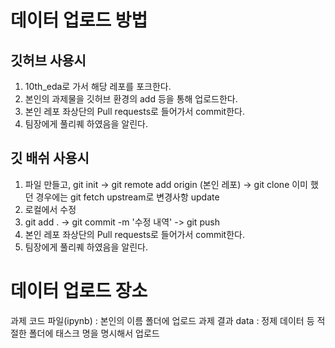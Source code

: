 # 데이터 업로드 방법
## 깃허브 사용시
1. 10th_eda로 가서 해당 레포를 포크한다.
2. 본인의 과제물을 깃허브 환경의 add 등을 통해 업로드한다.
3. 본인 레포 좌상단의 Pull requests로 들어가서 commit한다.
4. 팀장에게 풀리퀘 하였음을 알린다.

## 깃 배쉬 사용시
1. 파일 만들고, git init -> git remote add origin (본인 레포) -> git clone
   이미 했던 경우에는 git fetch upstream로 변경사항 update
3. 로컬에서 수정
4. git add . -> git commit -m '수정 내역' -> git push
5. 본인 레포 좌상단의 Pull requests로 들어가서 commit한다.
6. 팀장에게 풀리퀘 하였음을 알린다.

# 데이터 업로드 장소
과제 코드 파일(ipynb) : 본인의 이름 폴더에 업로드
과제 결과 data : 정제 데이터 등 적절한 폴더에 태스크 명을 명시해서 업로드

